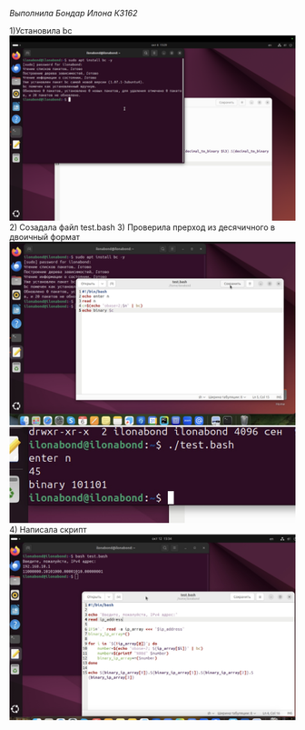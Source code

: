 *Выполнила Бондар Илона К3162*

1)Установила bc
![Screenshot](https://github.com/ilonabond/-2/blob/main/Снимок%20экрана%202024-10-06%20в%2018.29.24.PNG)
2) Созадала файл test.bash
3) Проверила прерход из десячичного в двоичный формат
![Screenshot](https://github.com/ilonabond/-2/blob/main/Снимок%20экрана%202024-10-06%20в%2018.31.54.jpg)
![Screenshot](https://github.com/ilonabond/-2/blob/main/Снимок%20экрана%202024-10-06%20в%2018.39.24.jpg)
4) Написала скрипт
![Screenshot](https://github.com/ilonabond/-2/blob/main/Снимок%20экрана%202024-10-12%20в%2018.34.39.jpg)
